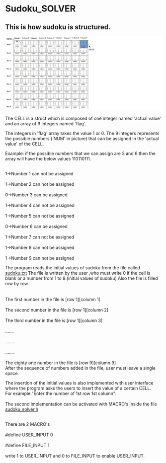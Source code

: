 # Sudoku_SOLVER

## This is how sudoku is structured.



![Image of Sudoku](images_and_others/Graphic_sudoku.jpeg)

The CELL is a struct which is composed of one integer named 'actual value'
and an array of 9 integers named 'flag'.

The integers in 'flag' array takes the value 1 or 0.
The 9 integers represents the possible numbers ('NUM' in picture) that can be assigned 
in the 'actual value' of the CELL.

Example: if the possible numbers that we can assign are 3 and 6 then 
the array will have the below values 110110111.

<br>1->Number 1 can not be assigned</br>
<br>1->Number 2 can not be assigned</br>
<br>0->Number 3 can be assigned</br>
<br>1->Number 4 can not be assigned</br>
<br>1->Number 5 can not be assigned</br>
<br>0->Number 6 can be assigned</br>
<br>1->Number 7 can not be assigned</br>
<br>1->Number 8 can not be assigned</br>
<br>1->Number 9 can not be assigned</br>



The program reads the initial values of sudoku from the file called [sudoku.txt](sudoku.txt)
The file is written by the user ,who must write 0 if the cell is blank or a number from 1 to 9.(initial values of sudoku)
Also the file is filled row by row.
<br></br>
<br>The first number in the file is  [row 1][column 1]</br>
<br>The second number in the file is [row 1][column 2]</br>
<br>The third number in the file is  [row 1][column 3]</br>
<br>.......</br>
<br>.......</br>
<br>.......</br>
<br>The eighty one number in the file is  [row 9][column 9]</br>
After the sequence of numbers added in the file, user must leave a single space.


The insertion of the initial values is also implemented with user interface where the program
asks the users to insert the value of a certain CELL.
<br>For example:"Enter the number of 1st row 1st column":</br>
<br>The second implementation can be activated with MACRO's inside the file [sudoku_solver.h](sudoku_solver.h)</br>

<br>There are 2 MACRO's</br>
<br>#define USER_INPUT 0</br>
<br>#define FILE_INPUT 1</br>
<br>write 1 to USER_INPUT and 0 to FILE_INPUT to enable USER_INPUT.</br>


